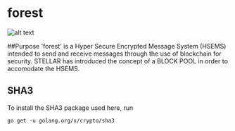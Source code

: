 # forest
![alt text](https://i1.wp.com/www.sgs.com/-/media/global/images/structural-website-images/hero-images/hero-agri-forestry.jpg?resize=525%2C303 "forest")

##Purpose
'forest' is a Hyper Secure Encrypted Message System (HSEMS) intended to send and receive messages through the use of blockchain for security. STELLAR has introduced the concept of a BLOCK POOL in order to accomodate the HSEMS.

## SHA3

To install the SHA3 package used here, run

`go get -u golang.org/x/crypto/sha3`
